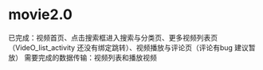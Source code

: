 # movie2.0
已完成：视频首页、点击搜索框进入搜索与分类页、更多视频列表页（VideO_list_activity 还没有绑定跳转）、视频播放与评论页（评论有bug 建议暂放）
需要完成的数据传输：视频列表和播放视频
